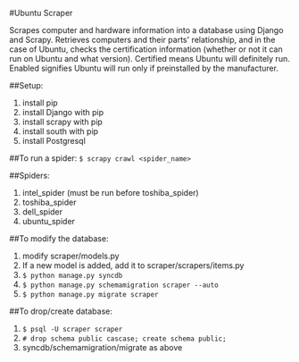 #Ubuntu Scraper

Scrapes computer and  hardware information into a database using Django and Scrapy.
Retrieves computers and their parts' relationship, and in the case of Ubuntu, checks the certification information (whether or not it can run on Ubuntu and what version).
Certified means Ubuntu will definitely run. Enabled signifies Ubuntu will run only if preinstalled by the manufacturer.

##Setup:
1. install pip
2. install Django with pip
3. install scrapy with pip
4. install south with pip
5. install Postgresql

##To run a spider: 
```$ scrapy crawl <spider_name>```

##Spiders:
1. intel_spider (must be run before toshiba_spider)
2. toshiba_spider
3. dell_spider
4. ubuntu_spider

##To modify the database:
1. modify scraper/models.py
2. If a new model is added, add it to scraper/scrapers/items.py
3. ```$ python manage.py syncdb```
4. ```$ python manage.py schemamigration scraper --auto```
5. ```$ python manage.py migrate scraper```

##To drop/create database:
1. ```$ psql -U scraper scraper ```
2. ```# drop schema public cascase; create schema public;```
3. syncdb/schemamigration/migrate as above
